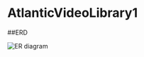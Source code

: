 # AtlanticVideoLibrary1

##ERD

![ER diagram](https://user-images.githubusercontent.com/118071334/220154789-50eb8d04-e197-4c71-9fd3-8491b7cd7254.jpg)
